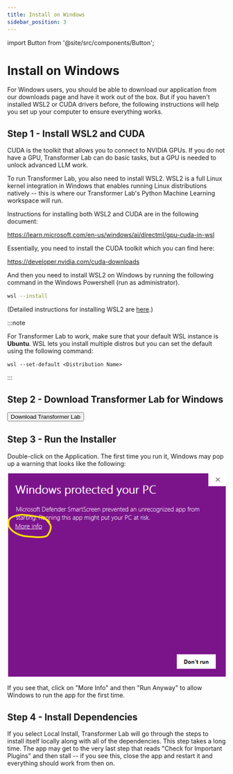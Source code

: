 ```yaml
---
title: Install on Windows
sidebar_position: 3
---
```


import Button from '@site/src/components/Button';

# Install on Windows

For Windows users, you should be able to download our application from our downloads page and have it work out of the box. But if you haven't installed WSL2 or CUDA drivers before, the following instructions will help you set up your computer to ensure everything works.

## Step 1 - Install WSL2 and CUDA

CUDA is the toolkit that allows you to connect to NVIDIA GPUs. If you do not have a GPU, Transformer Lab can do basic tasks, but a GPU is needed to unlock advanced LLM work.

To run Transformer Lab, you also need to install WSL2. WSL2 is a full Linux kernel integration in Windows that enables running Linux distributions natively -- this is where our Transformer Lab's Python Machine Learning workspace will run.

Instructions for installing both WSL2 and CUDA are in the following document:

https://learn.microsoft.com/en-us/windows/ai/directml/gpu-cuda-in-wsl

Essentially, you need to install the CUDA toolkit which you can find here:

https://developer.nvidia.com/cuda-downloads

And then you need to install WSL2 on Windows by running the following command in the Windows Powershell (run as administrator).

```bash
wsl --install
```

(Detailed instructions for installing WSL2 are [here](https://learn.microsoft.com/en-us/windows/wsl/install).)

:::note

For Transformer Lab to work, make sure that your default WSL instance is **Ubuntu**. WSL lets you install multiple distros but you can set the default using the following command:

```
wsl --set-default <Distribution Name>
```

:::

## Step 2 - Download Transformer Lab for Windows

<a href="https://transformerlab.ai/docs/download">
    <Button>Download Transformer Lab</Button>
</a>

## Step 3 - Run the Installer

Double-click on the Application. The first time you run it, Windows may pop up a warning that looks like the following:

![Warning](./img/windows-defender.png)

If you see that, click on "More Info" and then "Run Anyway" to allow Windows to run the app for the first time.

## Step 4 - Install Dependencies

If you select Local Install, Transformer Lab will go through the steps to install itself locally along with all of the dependencies. This step takes a long time. The app may get to the very last step that reads "Check for Important Plugins" and then stall -- if you see this, close the app and restart it and everything should work from then on.
